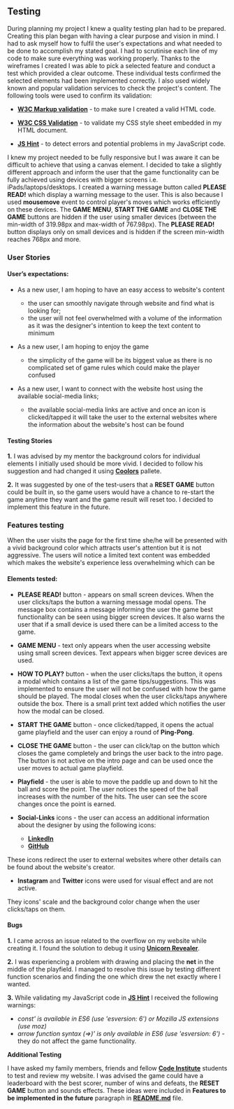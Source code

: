 
## Testing

During planning my project I knew a quality testing plan had to be prepared. Creating this plan began with having 
a clear purpose and vision in mind. I had to ask myself how to fulfil the user's expectations and what needed to be 
done to accomplish my stated goal. I had to scrutinise each line of my code to make sure everything was working properly.
Thanks to the wireframes I created I was able to pick a selected feature and conduct a test which provided a clear outcome.
These individual tests confirmed the selected elements had been implemented correctly. I also used widely known and popular
validation services to check the project's content. The following tools were used to confirm its validation:

* [**W3C Markup validation**](https://validator.w3.org/) - to make sure I created a valid HTML code.

* [**W3C CSS Validation**](https://jigsaw.w3.org/css-validator/) - to validate my CSS style sheet embedded in my HTML document.

* [**JS Hint**](https://jshint.com/) - to detect errors and potential problems in my JavaScript code.


I knew my project needed to be fully responsive but I was aware it can be difficult to achieve that using a canvas element. 
I decided to take a slightly different approach and inform the user that the game functionality can be fully achieved using
devices with bigger screens i.e. iPads/laptops/desktops. I created a warning message button called **PLEASE READ!** which 
display a warning message to the user.  This is also because I used **mousemove** event to control player's 
moves which works efficiently on these devices. The **GAME MENU**, **START THE GAME** and **CLOSE THE GAME** buttons are hidden 
if the user using smaller devices (between the min-width of 319.98px and max-width of 767.98px). The **PLEASE READ!** button displays
only on small devices and is hidden if the screen min-width reaches 768px and more.

### User Stories

#### User’s expectations:

* As a new user, I am hoping to have an easy access to website's content

    - the user can smoothly navigate through website and find what is looking for;
    - the user will not feel overwhelmed with a volume of the information as it was the designer's 
    intention to keep the text content to minimum

* As a new user, I am hoping to enjoy the game
    - the simplicity of the game will be its biggest value as there is no complicated set of game rules which 
    could make the player confused

* As a new user, I want to connect with the website host using the available social-media links;
    - the available social-media links are active and once an icon is clicked/tapped it will take the user 
    to the external websites where the information about the website's host can be found

#### Testing Stories 

**1.** I was advised by my mentor the background colors for individual elements I initially used should be more vivid. I decided 
to follow his suggestion and had changed it using [**Coolors**](https://coolors.co/) pallete. 

**2.** It was suggested by one of the test-users that a **RESET GAME** button could be built in, so the game users would have a chance to 
re-start the game anytime they want and the game result will reset too. I decided to implement this feature in the future.


### Features testing

When the user visits the page for the first time she/he will be presented with a vivid background color which attracts user's attention
but it is not aggressive. The users will notice a limited text content was embedded which makes the website's experience less overwhelming
which can be 

#### Elements tested:

* **PLEASE READ!** button - appears on small screen devices. When the user clicks/taps the button a warning message modal opens. The message 
box contains a message informing the user the game best functionality can be seen using bigger screen devices. It also warns the user that 
if a small device is used there can be a limited access to the game. 

* **GAME MENU** - text only appears when the user accessing website using small screen devices. Text appears when bigger scree devices are used.

* **HOW TO PLAY?** button - when the user clicks/taps the button, it opens a modal which contains a list of the game tips/suggestions.
This was implemented to ensure the user will not be confused with how the game should be played. The modal closes when the user clicks/taps
anywhere outside the box. There is a small print text added which notifies the user how the modal can be closed. 

* **START THE GAME** button - once clicked/tapped, it opens the actual game playfield and the user can enjoy a round of **Ping-Pong**.

* **CLOSE THE GAME** button - the user can click/tap on the button which closes the game completely and brings the user back to the intro page. 
The button is not active on the intro page and can be used once the user moves to actual game playfield.

* **Playfield** - the user is able to move the paddle up and down to hit the ball and score the point. The user notices the speed of the ball increases
with the number of the hits. The user can see the score changes once the point is earned. 

* **Social-Links** icons - the user can access an additional information about the designer by using the following icons:

    * [**LinkedIn**](https://www.linkedin.com/in/kris-kempa-77a752162/)
    * [**GitHub**](https://github.com/KrisK1978)

These icons redirect the user to external websites where other details can be found about the website's creator. 

* **Instagram** and **Twitter** icons were used for visual effect and are not active. 

They icons' scale and the background color change when the user clicks/taps on them. 

#### Bugs 

**1.** I came across an issue related to the overflow on my website while creating it. I found the solution to debug it using 
[**Unicorn Revealer**](https://chrome.google.com/webstore/detail/unicorn-revealer/lmlkphhdlngaicolpmaakfmhplagoaln). 

**2.** I was experiencing a problem with drawing and placing the **net** in the middle of the playfield. I managed to resolve this issue by testing
different function scenarios and finding the one which drew the net exactly where I wanted. 

**3.** While validating my JavaScript code in [**JS Hint**](https://jshint.com/) I received the following warnings:

*   *const' is available in ES6 (use 'esversion: 6') or Mozilla JS extensions (use moz)*
*   *arrow function syntax (=>)' is only available in ES6 (use 'esversion: 6')* - they do not affect the game functionality.


**Additional Testing**

I have asked my family members, friends and fellow [**Code Institute**](https://codeinstitute.net/) students to test and review my website. 
I was advised the game could have a leaderboard with the best scorer, number of wins and defeats, the **RESET GAME** button and sounds effects.
These ideas were included in **Features to be implemented in the future** paragraph in [**README.md**](https://github.com/KrisK1978/play-whiff-whaff-game/blob/master/README.md) file.

